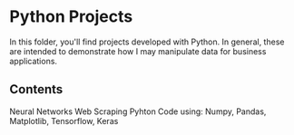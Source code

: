 # Python Projects

In this folder, you'll find projects developed with Python. In general, these are intended to demonstrate how I may manipulate data for business applications.

## Contents
Neural Networks
Web Scraping
Pyhton Code using: Numpy, Pandas, Matplotlib, Tensorflow, Keras
